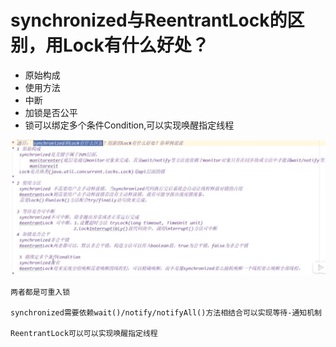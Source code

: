 # synchronized与ReentrantLock的区别，用Lock有什么好处？

- 原始构成
- 使用方法
- 中断
- 加锁是否公平
- 锁可以绑定多个条件Condition,可以实现唤醒指定线程

![](../pics/synchronized与ReentrantLock的区别，用Lock有什么好处.png)

    两者都是可重入锁
    
    synchronized需要依赖wait()/notify/notifyAll()方法相结合可以实现等待-通知机制
    
    ReentrantLock可以可以实现唤醒指定线程
    